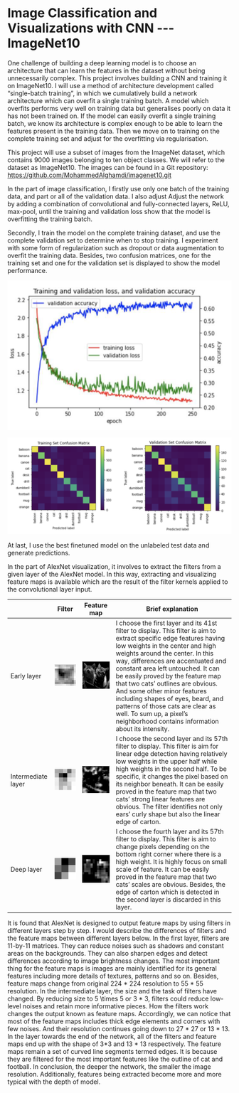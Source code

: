 # Image Classification and Visualizations with CNN --- ImageNet10

One challenge of building a deep learning model is to choose an architecture that can learn the features in the dataset without being unnecessarily complex. This project involves building a CNN and training it on ImageNet10. I will use a method of architecture development called “single-batch training”, in which we cumulatively build a network architecture which can overfit a single training batch. A model which overfits performs very well on training data but generalises poorly on data it has not been trained on. If the model can easily overfit a single training batch, we know its architecture is complex enough to be able to learn the features present in the training data. Then we move on to training on the complete training set and adjust for the overfitting via regularisation.

This project will use a subset of images from the ImageNet dataset, which contains 9000 images belonging to ten object classes. We will refer to the dataset as ImageNet10. The images can be found in a Git repository: https://github.com/MohammedAlghamdi/imagenet10.git

In the part of image classification, I firstly use only one batch of the training data, and part or all of the validation data. I also adjust Adjust the network by adding a combination of convolutional and fully-connected layers, ReLU, max-pool, until the training and validation loss show that the model is overfitting the training batch.

Secondly, I train the model on the complete training dataset, and use the complete validation set to determine when to stop training. I experiment with some form of regularization such as dropout or data augmentation to overfit the training data. Besides, two confusion matrices, one for the training set and one for the validation set is displayed to show the model performance.

![graph](https://github.com/Shiwen95/Image-Classification-and-Visualizations-with-Convolutional-Neural-Networks---ImageNet10-/blob/main/Image%20Classification/training%20and%20validation%20loss.png)

![graph](https://github.com/Shiwen95/Image-Classification-and-Visualizations-with-Convolutional-Neural-Networks---ImageNet10-/blob/main/Image%20Classification/confusion%20matrix.png)

At last, I use the best finetuned model on the unlabeled test data and generate predictions.

In the part of AlexNet visualization, it involves to extract the filters from a given layer of the AlexNet model. In this way, extracting and visualizing feature maps is available which are the result of the filter kernels applied to the convolutional layer input.

|      | Filter | Feature map | Brief explanation |
|------------|-------------|-------------|-------------|
| Early layer | <img src="https://github.com/Shiwen95/Image-Classification-and-Visualizations-with-Convolutional-Neural-Networks---ImageNet10-/blob/main/AlexNet%20Visualizations/Early%20Filter.png" width="300"> | <img src="https://github.com/Shiwen95/Image-Classification-and-Visualizations-with-Convolutional-Neural-Networks---ImageNet10-/blob/main/AlexNet%20Visualizations/Early%20Feature.png" width="250"> | I choose the first layer and its 41st filter to display. This filter is aim to extract specific edge features having low weights in the center and high weights around the center. In this way, differences are accentuated and constant area left untouched. It can be easily proved by the feature map that two cats’ outlines are obvious. And some other minor features including shapes of eyes, beard, and patterns of those cats are clear as well. To sum up, a pixel’s neighborhood contains information about its intensity.|
| Intermediate layer | <img src="https://github.com/Shiwen95/Image-Classification-and-Visualizations-with-Convolutional-Neural-Networks---ImageNet10-/blob/main/AlexNet%20Visualizations/Intermediate%20Filter.png" width="300"> | <img src="https://github.com/Shiwen95/Image-Classification-and-Visualizations-with-Convolutional-Neural-Networks---ImageNet10-/blob/main/AlexNet%20Visualizations/Intermediate%20Feature.png" width="250"> | I choose the second layer and its 57th filter to display. This filter is aim for linear edge detection having relatively low weights in the upper half while high weights in the second half. To be specific, it changes the pixel based on its neighbor beneath. It can be easily proved in the feature map that two cats’ strong linear features are obvious. The filter identifies not only ears’ curly shape but also the linear edge of carton. |
| Deep layer | <img src="https://github.com/Shiwen95/Image-Classification-and-Visualizations-with-Convolutional-Neural-Networks---ImageNet10-/blob/main/AlexNet%20Visualizations/Deep%20Filter.png" width="300"> | <img src="https://github.com/Shiwen95/Image-Classification-and-Visualizations-with-Convolutional-Neural-Networks---ImageNet10-/blob/main/AlexNet%20Visualizations/Deep%20Feature.png" width="250"> | I choose the fourth layer and its 57th filter to display. This filter is aim to change pixels depending on the bottom right corner where there is a high weight. It is highly focus on small scale of feature. It can be easily proved in the feature map that two cats’ scales are obvious. Besides, the edge of carton which is detected in the second layer is discarded in this layer. |

It is found that AlexNet is designed to output feature maps by using filters in different layers step by step. I would describe the differences of filters and the feature maps between different layers below. In the first layer, filters are 11-by-11 matrices. They can reduce noises such as shadows and constant areas on the backgrounds. They can also sharpen edges and detect differences according to image brightness changes. The most important thing for the feature maps is images are mainly identified for its general features including more details of textures, patterns and so on. Besides, feature maps change from original 224 * 224 resolution to 55 * 55 resolution. In the intermediate layer, the size and the task of filters have changed. By reducing size to 5 \times 5 or 3 * 3, filters could reduce low-level noises and retain more informative pieces. How the filters work changes the output known as feature maps. Accordingly, we can notice that most of the feature maps includes thick edge elements and corners with few noises. And their resolution continues going down to 27 * 27 or 13 * 13. In the layer towards the end of the network, all of the filters and feature maps end up with the shape of 3*3 and 13 * 13 respectively. The feature maps remain a set of curved line segments termed edges. It is because they are filtered for the most important features like the outline of cat and football. In conclusion, the deeper the network, the smaller the image resolution. Additionally, features being extracted become more and more typical with the depth of model.
